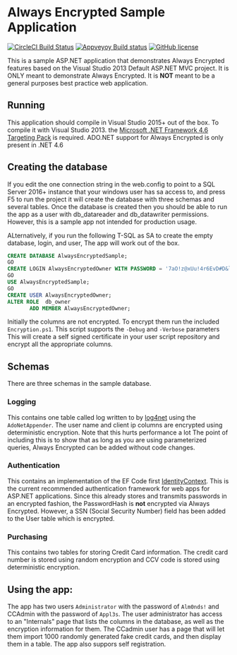 # Always Encrypted Sample Application

[![CircleCI Build Status](https://circleci.com/gh/sqlcollaborative/AlwaysEncryptedSample.svg?style=shield)](https://circleci.com/gh/sqlcollaborative/AlwaysEncryptedSample)
[![Appveyoy Build status](https://ci.appveyor.com/api/projects/status/avsqeqr09x2j6rq6?svg=true)](https://ci.appveyor.com/project/zippy1981/alwaysencryptedsample)
[![GitHub license](https://img.shields.io/badge/license-MIT-blue.svg)](https://raw.githubusercontent.com/sqlcollaborative/AlwaysEncryptedSample/master/License.md)

This is a sample ASP.NET application that demonstrates Always Encrypted 
features based on the Visual Studio 2013 Default ASP.NET MVC project.
It is ONLY meant to demonstrate Always Encrypted. It is **NOT** meant
to be a general purposes best practice web application.

## Running

This application should compile in Visual Studio 2015+ out of the box. To 
compile it with Visual Studio 2013. the [Microsoft .NET Framework 4.6 Targeting
Pack](https://www.microsoft.com/en-us/download/details.aspx?id=48136) is
required. ADO.NET support for Always Encrypted is only present in .NET 4.6

## Creating the database

If you edit the one connection string in the web.config to point to a SQL 
Server 2016+ instance that your windows user has sa access to, and press F5 to run the
project it will create the database with three schemas and several tables. Once
the database is created then you should be able to run the app as a user with 
db_datareader and  db_datawriter permissions. However, this is a sample app
not intended for production usage.

ALternatively, if you run the following T-SQL as SA to create the empty database, login, and user, The app will work out of the box.

```SQL
CREATE DATABASE AlwaysEncryptedSample;
GO
CREATE LOGIN AlwaysEncryptedOwner WITH PASSWORD = '7aO!z@xUu!4r6EvD#D&l$sz6&h^rhxL6fzAHMpnOga@LO*WdsEdpfh4^Egtl';
GO
USE AlwaysEncryptedSample;
GO
CREATE USER AlwaysEncryptedOwner;
ALTER ROLE  db_owner  
       ADD MEMBER AlwaysEncryptedOwner;
```

Initially the columns are not encrypted. To encrypt them run the included
`Encryption.ps1`. This script supports the `-Debug` and `-Verbose` parameters
This will create a self signed certificate in your user script repository and
encrypt all the appropriate columns.

## Schemas

There are three schemas in the sample database.

### Logging

This contains one table called log written to by 
[log4net](https://logging.apache.org/log4net/) using the `AdoNetAppender`. The
user name and client ip columns are encrypted using deterministic encryption.
Note that this hurts performance a lot The point of including this is to show
that as long as you are using parameterized queries, Always Encrypted can be 
added without code changes.

### Authentication

This contains an implementation of the EF Code first
[IdentityContext](https://msdn.microsoft.com/en-us/library/microsoft.aspnet.identity.entityframework.identitydbcontext(v=vs.108).aspx).
This is the current recommended authentication framework for web apps for
ASP.NET applications. Since this already stores and transmits passwords in an
encrypted fashion, the PasswordHash is **not** encrypted via Always Encrypted.
However, a SSN (Social Security Number) field has been added to the User table
which is encrypted.

### Purchasing

This contains two tables for storing Credit Card information.
The credit card number is stored using random encryption and CCV code is stored
using deterministic encryption.

## Using the app:

The app has two users `Administrator` with the password of `Alm0nds!` and CCAdmin
with the password of `Appl3s`. The user administrator has access to an
"Internals" page that lists the columns in the database, as well as the
encryption information for them. The CCadmin user has a page that will let
them import 1000 randomly generated fake credit cards, and then display them
in a table. The app also suppors self registration.
